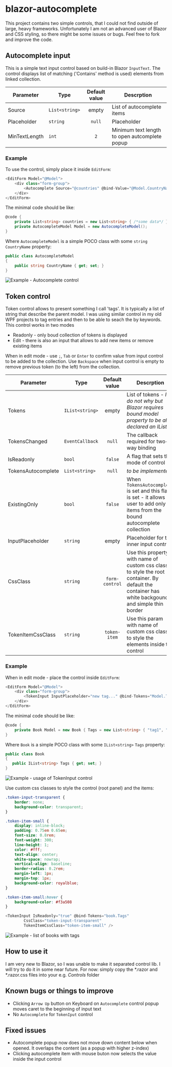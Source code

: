 # blazor-autocomplete
This project contains two simple controls, that I could not find outside of large, heavy frameworks.
Unfortunately I am not an advanced user of Blazor and CSS styling, so there might be some issues or bugs. Feel free to fork and improve the code. 

## Autocomplete input 
This is a simple text input control based on build-in Blazor `InputText`. The control displays list of matching ('Contains' method is used) elements from linked collection.

| Parameter     | Type | Default value | Descrption  |
| ------------- | -----|:-------------:| ------------|
| Source      | `List<string>` | empty | List of autocomplete items |
| Placeholder | `string` | `null` | Placeholder |
| MinTextLength | `int` | `2` | Minimum text length to open autcomplete popup |

### Example
To use the control, simply place it inside `EditForm`:
```csharp
<EditForm Model="@Model">
    <div class="form-group">
        <Autocomplete Source="@countries" @bind-Value="@Model.CountryName" class="form-control"/>
    </div>
</EditForm>
```
The minimal code should be like:
```csharp
@code {
    private List<string> countries = new List<string> { /*some data*/ }
    private AutocompleteModel Model = new AutocompleteModel();
}
```
Where `AutocompleteModel` is a simple POCO class with some `string` `CountryName` property:
```csharp
public class AutocompleteModel
{
    public string CountryName { get; set; }
}
```

![Example - Autocomplete control](https://github.com/darthmaure/blazor-autocomplete/blob/main/src/Images/Autocomplete_demo.gif "Selecting country by typing first letters")


## Token control
Token control allows to present something I call 'tags'. It is typically a list of string that describe the parent model. I was using similar control in my old WPF projects to tag entries and then to be able to seach the by keywords.
This control works in two modes
* Readonly - only boud collection of tokens is displayed
* Edit - there is also an input that allows to add new items or remove existing items

When in edit mode - use `;`, `Tab` or `Enter` to confirm value from input control to be added to the collection. Use `Backspace` when input control is empty to remove previous token (to the left) from the collection.


| Parameter     | Type | Default value | Descrption  |
| ------------- | -----|:-------------:| ------------|
| Tokens      | `IList<string>` | empty | List of tokens - _I do not why but Blazor requires bound model property to be also declared an IList<string>_ |
| TokensChanged | `EventCallback` | `null` | The callback required for two-way binding |
| IsReadonly | `bool` | `false` | A flag that sets the mode of control |
|TokensAutocomplete|`List<string>`|`null`|_to be implemented_|
| ExistingOnly|`bool`|`false`| When `TokensAutocomplete` is set and this flag is set - it allows user to add only items from the bound autocomplete collection|
|InputPlaceholder|`string`|empty|Placeholder for the inner input control|
|CssClass|`string`|`form-control`|Use this property with name of custom css class to style the root container. By default the container has white backgound and simple thin border|
|TokenItemCssClass|`string`|`token-item`|Use this param with name of custom css class to style the elements inside the control|

### Example
When in edit mode - place the control inside `EditForm`:
```csharp
<EditForm Model="@Model">
    <div class="form-group">
        <TokenInput InputPlaceholder="new tag..." @bind-Tokens="Model.Tags" />
    </div>
</EditForm>
```
The minimal code should be like:
```csharp
@code {
    private Book Model = new Book { Tags = new List<string> { "tag1", "tag2" } }
}
```
Where `Book` is a simple POCO class with some `IList<string>` `Tags` property:
```csharp
public class Book
{
   public IList<string> Tags { get; set; }
}
```

![Example - usage of TokenInput control](https://github.com/darthmaure/blazor-autocomplete/blob/main/src/Images/Tokens_demo.gif "Presenting and adding new tokens with keys: Enter, Tab or ';'")


Use custom css classes to style the control (root panel) and the items:
```css
.token-input-transparent {
    border: none;
    background-color: transparent;
}

.token-item-small {
    display: inline-block;
    padding: 0.75em 0.65em;
    font-size: 0.8rem;
    font-weight: 300;
    line-height: 1;
    color: #fff;
    text-align: center;
    white-space: nowrap;
    vertical-align: baseline;
    border-radius: 0.2rem;
    margin-left: 1px;
    margin-top: 1px;
    background-color: royalblue;
}

.token-item-small:hover {
    background-color: #f3a508
}
```

```csharp
<TokenInput IsReadonly="true" @bind-Tokens="book.Tags"
        CssClass="token-input-transparent"
        TokenItemCssClass="token-item-small" />
```


![Example - list of books with tags](https://github.com/darthmaure/blazor-autocomplete/blob/main/src/Images/Tokens_on_list_demo.gif "List of books with tags")

## How to use it
I am very new to Blazor, so I was unable to make it separated control lib. I will try to do it in some near future.
For now: simply copy the *.razor and *.razor.css files into your e.g. _Controls_ folder


## Known bugs or things to improve
* Clicking `Arrow Up` button on Keyboard on `Autocomplete` control popup moves caret to the beginning of input text
* No `Autocomplete` for `TokenIput` control

## Fixed issues
* Autocomplete popup now does not move down content below when opened. It overlaps the content (as a popup with higher z-index)
* Clicking autocomplete item with mouse buton now selects the value inside the input control